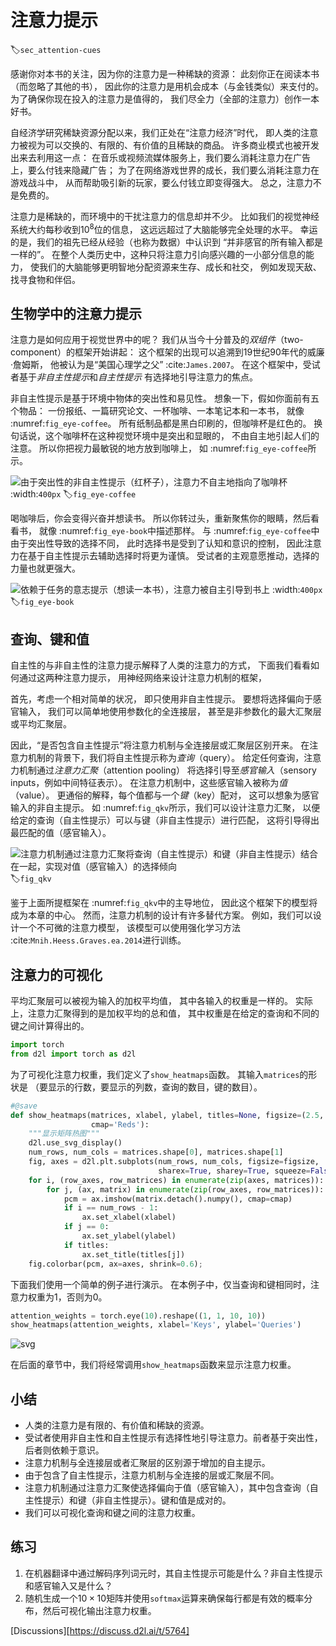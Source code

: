 # 注意力提示
:label:`sec_attention-cues`

感谢你对本书的关注，因为你的注意力是一种稀缺的资源：
此刻你正在阅读本书（而忽略了其他的书），
因此你的注意力是用机会成本（与金钱类似）来支付的。
为了确保你现在投入的注意力是值得的，
我们尽全力（全部的注意力）创作一本好书。

自经济学研究稀缺资源分配以来，我们正处在“注意力经济”时代，
即人类的注意力被视为可以交换的、有限的、有价值的且稀缺的商品。
许多商业模式也被开发出来去利用这一点：
在音乐或视频流媒体服务上，我们要么消耗注意力在广告上，要么付钱来隐藏广告；
为了在网络游戏世界的成长，我们要么消耗注意力在游戏战斗中，
从而帮助吸引新的玩家，要么付钱立即变得强大。
总之，注意力不是免费的。

注意力是稀缺的，而环境中的干扰注意力的信息却并不少。
比如我们的视觉神经系统大约每秒收到$10^8$位的信息，
这远远超过了大脑能够完全处理的水平。
幸运的是，我们的祖先已经从经验（也称为数据）中认识到
“并非感官的所有输入都是一样的”。
在整个人类历史中，这种只将注意力引向感兴趣的一小部分信息的能力，
使我们的大脑能够更明智地分配资源来生存、成长和社交，
例如发现天敌、找寻食物和伴侣。

## 生物学中的注意力提示

注意力是如何应用于视觉世界中的呢？
我们从当今十分普及的*双组件*（two-component）的框架开始讲起：
这个框架的出现可以追溯到19世纪90年代的威廉·詹姆斯，
他被认为是“美国心理学之父” :cite:`James.2007`。
在这个框架中，受试者基于*非自主性提示*和*自主性提示*
有选择地引导注意力的焦点。

非自主性提示是基于环境中物体的突出性和易见性。
想象一下，假如你面前有五个物品：
一份报纸、一篇研究论文、一杯咖啡、一本笔记本和一本书，
就像 :numref:`fig_eye-coffee`。
所有纸制品都是黑白印刷的，但咖啡杯是红色的。
换句话说，这个咖啡杯在这种视觉环境中是突出和显眼的，
不由自主地引起人们的注意。
所以你把视力最敏锐的地方放到咖啡上，
如 :numref:`fig_eye-coffee`所示。

![由于突出性的非自主性提示（红杯子），注意力不自主地指向了咖啡杯](img/eye-coffee.svg)
:width:`400px`
:label:`fig_eye-coffee`

喝咖啡后，你会变得兴奋并想读书。
所以你转过头，重新聚焦你的眼睛，然后看看书，
就像 :numref:`fig_eye-book`中描述那样。
与 :numref:`fig_eye-coffee`中由于突出性导致的选择不同，
此时选择书是受到了认知和意识的控制，
因此注意力在基于自主性提示去辅助选择时将更为谨慎。
受试者的主观意愿推动，选择的力量也就更强大。

![依赖于任务的意志提示（想读一本书），注意力被自主引导到书上](img/eye-book.svg)
:width:`400px`
:label:`fig_eye-book`

## 查询、键和值

自主性的与非自主性的注意力提示解释了人类的注意力的方式，
下面我们看看如何通过这两种注意力提示，
用神经网络来设计注意力机制的框架，

首先，考虑一个相对简单的状况，
即只使用非自主性提示。
要想将选择偏向于感官输入，
我们可以简单地使用参数化的全连接层，
甚至是非参数化的最大汇聚层或平均汇聚层。

因此，“是否包含自主性提示”将注意力机制与全连接层或汇聚层区别开来。
在注意力机制的背景下，我们将自主性提示称为*查询*（query）。
给定任何查询，注意力机制通过*注意力汇聚*（attention pooling）
将选择引导至*感官输入*（sensory inputs，例如中间特征表示）。
在注意力机制中，这些感官输入被称为*值*（value）。
更通俗的解释，每个值都与一个*键*（key）配对，
这可以想象为感官输入的非自主提示。
如 :numref:`fig_qkv`所示，我们可以设计注意力汇聚，
以便给定的查询（自主性提示）可以与键（非自主性提示）进行匹配，
这将引导得出最匹配的值（感官输入）。

![注意力机制通过注意力汇聚将*查询*（自主性提示）和*键*（非自主性提示）结合在一起，实现对*值*（感官输入）的选择倾向](img/qkv.svg)
:label:`fig_qkv`

鉴于上面所提框架在 :numref:`fig_qkv`中的主导地位，
因此这个框架下的模型将成为本章的中心。
然而，注意力机制的设计有许多替代方案。
例如，我们可以设计一个不可微的注意力模型，
该模型可以使用强化学习方法 :cite:`Mnih.Heess.Graves.ea.2014`进行训练。

## 注意力的可视化

平均汇聚层可以被视为输入的加权平均值，
其中各输入的权重是一样的。
实际上，注意力汇聚得到的是加权平均的总和值，
其中权重是在给定的查询和不同的键之间计算得出的。



```python
import torch
from d2l import torch as d2l
```

为了可视化注意力权重，我们定义了`show_heatmaps`函数。
其输入`matrices`的形状是
（要显示的行数，要显示的列数，查询的数目，键的数目）。



```python
#@save
def show_heatmaps(matrices, xlabel, ylabel, titles=None, figsize=(2.5, 2.5),
                  cmap='Reds'):
    """显示矩阵热图"""
    d2l.use_svg_display()
    num_rows, num_cols = matrices.shape[0], matrices.shape[1]
    fig, axes = d2l.plt.subplots(num_rows, num_cols, figsize=figsize,
                                 sharex=True, sharey=True, squeeze=False)
    for i, (row_axes, row_matrices) in enumerate(zip(axes, matrices)):
        for j, (ax, matrix) in enumerate(zip(row_axes, row_matrices)):
            pcm = ax.imshow(matrix.detach().numpy(), cmap=cmap)
            if i == num_rows - 1:
                ax.set_xlabel(xlabel)
            if j == 0:
                ax.set_ylabel(ylabel)
            if titles:
                ax.set_title(titles[j])
    fig.colorbar(pcm, ax=axes, shrink=0.6);
```

下面我们使用一个简单的例子进行演示。
在本例子中，仅当查询和键相同时，注意力权重为1，否则为0。



```python
attention_weights = torch.eye(10).reshape((1, 1, 10, 10))
show_heatmaps(attention_weights, xlabel='Keys', ylabel='Queries')
```


    
![svg](chapter_attention-mechanisms/attention-cues_files/attention-cues_5_0.svg)
    


在后面的章节中，我们将经常调用`show_heatmaps`函数来显示注意力权重。

## 小结

* 人类的注意力是有限的、有价值和稀缺的资源。
* 受试者使用非自主性和自主性提示有选择性地引导注意力。前者基于突出性，后者则依赖于意识。
* 注意力机制与全连接层或者汇聚层的区别源于增加的自主提示。
* 由于包含了自主性提示，注意力机制与全连接的层或汇聚层不同。
* 注意力机制通过注意力汇聚使选择偏向于值（感官输入），其中包含查询（自主性提示）和键（非自主性提示）。键和值是成对的。
* 我们可以可视化查询和键之间的注意力权重。

## 练习

1. 在机器翻译中通过解码序列词元时，其自主性提示可能是什么？非自主性提示和感官输入又是什么？
1. 随机生成一个$10 \times 10$矩阵并使用`softmax`运算来确保每行都是有效的概率分布，然后可视化输出注意力权重。


[Discussions][https://discuss.d2l.ai/t/5764]

